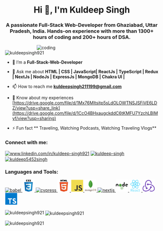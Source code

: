 <h1 align="center">Hi 👋, I'm Kuldeep Singh</h1>
<h3 align="center">A passionate Full-Stack Web-Developer from Ghaziabad, Uttar Pradesh, India. Hands-on experience with more than 1300+ hours of coding and
200+ hours of DSA.</h3>

<img align="right" alt="coding" width="400" src="https://www.sarvika.com/wp-content/uploads/2021/03/Backend-Developer-Python-GIF-Dribble.gif">

<p align="left"> <img src="https://komarev.com/ghpvc/?username=kuldeepsingh921&label=Profile%20views&color=0e75b6&style=flat" alt="kuldeepsingh921" /> </p>

- 🌱 I’m a **Full-Stack-Web-Developer**

- 💬 Ask me about **HTML | CSS | JavaScript| ReactJs | TypeScript | Redux | NextJs | NodeJs | ExpressJs | MongoDB | Chakra UI |**

- 📫 How to reach me **kuldeepsingh211199@gmail.com**

- 📄 Know about my experiences [https://drive.google.com/file/d/1Mx76MItsitp5sLdOLOWTNSJSFiVE6LDZ/view?usp=share_link](https://drive.google.com/file/d/1CcO4BHxaugckddC6tKMFU7YzchLBlMyf/view?usp=sharing)

- ⚡ Fun fact ** Traveling, Watching Podcasts, Watching Traveling Vlogs**

<h3 align="left">Connect with me:</h3>
<p align="left">
<a href="https://linkedin.com/in/www.linkedin.com/in/kuldeep-singh921" target="blank"><img align="center" src="https://raw.githubusercontent.com/rahuldkjain/github-profile-readme-generator/master/src/images/icons/Social/linked-in-alt.svg" alt="www.linkedin.com/in/kuldeep-singh921" height="30" width="40" /></a>
<a href="https://codesandbox.com/kuldeep-singh" target="blank"><img align="center" src="https://raw.githubusercontent.com/rahuldkjain/github-profile-readme-generator/master/src/images/icons/Social/codesandbox.svg" alt="kuldeep-singh" height="30" width="40" /></a>
<a href="https://instagram.com/kuldeep5452singh" target="blank"><img align="center" src="https://raw.githubusercontent.com/rahuldkjain/github-profile-readme-generator/master/src/images/icons/Social/instagram.svg" alt="kuldeep5452singh" height="30" width="40" /></a>
</p>

<h3 align="left">Languages and Tools:</h3>
<p align="left"> <a href="https://babeljs.io/" target="_blank" rel="noreferrer"> <img src="https://www.vectorlogo.zone/logos/babeljs/babeljs-icon.svg" alt="babel" width="40" height="40"/> </a> <a href="https://www.w3schools.com/css/" target="_blank" rel="noreferrer"> <img src="https://raw.githubusercontent.com/devicons/devicon/master/icons/css3/css3-original-wordmark.svg" alt="css3" width="40" height="40"/> </a> <a href="https://www.cypress.io" target="_blank" rel="noreferrer"> <img src="https://raw.githubusercontent.com/simple-icons/simple-icons/6e46ec1fc23b60c8fd0d2f2ff46db82e16dbd75f/icons/cypress.svg" alt="cypress" width="40" height="40"/> </a> <a href="https://www.w3.org/html/" target="_blank" rel="noreferrer"> <img src="https://raw.githubusercontent.com/devicons/devicon/master/icons/html5/html5-original-wordmark.svg" alt="html5" width="40" height="40"/> </a> <a href="https://developer.mozilla.org/en-US/docs/Web/JavaScript" target="_blank" rel="noreferrer"> <img src="https://raw.githubusercontent.com/devicons/devicon/master/icons/javascript/javascript-original.svg" alt="javascript" width="40" height="40"/> </a> <a href="https://www.mongodb.com/" target="_blank" rel="noreferrer"> <img src="https://raw.githubusercontent.com/devicons/devicon/master/icons/mongodb/mongodb-original-wordmark.svg" alt="mongodb" width="40" height="40"/> </a> <a href="https://nextjs.org/" target="_blank" rel="noreferrer"> <img src="https://cdn.worldvectorlogo.com/logos/nextjs-2.svg" alt="nextjs" width="40" height="40"/> </a> <a href="https://nodejs.org" target="_blank" rel="noreferrer"> <img src="https://raw.githubusercontent.com/devicons/devicon/master/icons/nodejs/nodejs-original-wordmark.svg" alt="nodejs" width="40" height="40"/> </a> <a href="https://reactjs.org/" target="_blank" rel="noreferrer"> <img src="https://raw.githubusercontent.com/devicons/devicon/master/icons/react/react-original-wordmark.svg" alt="react" width="40" height="40"/> </a> <a href="https://redux.js.org" target="_blank" rel="noreferrer"> <img src="https://raw.githubusercontent.com/devicons/devicon/master/icons/redux/redux-original.svg" alt="redux" width="40" height="40"/> </a> <a href="https://www.typescriptlang.org/" target="_blank" rel="noreferrer"> <img src="https://raw.githubusercontent.com/devicons/devicon/master/icons/typescript/typescript-original.svg" alt="typescript" width="40" height="40"/> </a> </p>

<p><img align="left" src="https://github-readme-stats.vercel.app/api/top-langs?username=kuldeepsingh921&show_icons=true&locale=en&layout=compact" alt="kuldeepsingh921" /></p>

<p>&nbsp;<img align="center" src="https://github-readme-stats.vercel.app/api?username=kuldeepsingh921&show_icons=true&locale=en" alt="kuldeepsingh921" /></p>

<p><img align="center" src="https://github-readme-streak-stats.herokuapp.com/?user=kuldeepsingh921&" alt="kuldeepsingh921" /></p>
